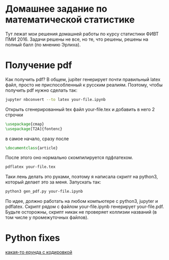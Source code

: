 Домашнее задание по математической статистике
=============================================

Тут лежат мои решения домашней работы по курсу статистики ФИВТ ПМИ 2016. Задачи решены не все, но те, что решены, решены на полный балл (по мнению Эрлиха).


Получение pdf
=============

Как получить pdf? В общем, jupiter генерирует почти правильный latex файл, просто не приспособленный к русским реалиям. Поэтому, чтобы получить pdf нужно сделать так:

```bash
jupyter nbconvert --to latex your-file.ipynb
```

Открыть сгенерированный tex файл your-file.tex и добавить в него 2 строчки

```latex
\usepackage{cmap}
\usepackage[T2A]{fontenc}
```

в самое начало, сразу после

```latex
\documentclass{article}
```

После этого оно нормально скомпилируется пдфлатехом.

```bash
pdflatex your-file.tex
```

Таки лень делать это руками, поэтому я написала скрипт на python3, который делает это за меня. Запускать так:

```bash
python3 gen_pdf.py your-file.ipynb
```

По идее, должно работать на любом компьютере с python3, jupyter и pdflatex. Скрипт рядом с файлом your-file.ipynb генерирует your-file.pdf. Будьте осторожны, скрипт никак не проверяет коллизии названий (в том числе у промежуточных файлов).

Python fixes
============

[какая-то ерунда с кодировкой](https://coderwall.com/p/-k_93g/mac-os-x-valueerror-unknown-locale-utf-8-in-python)
